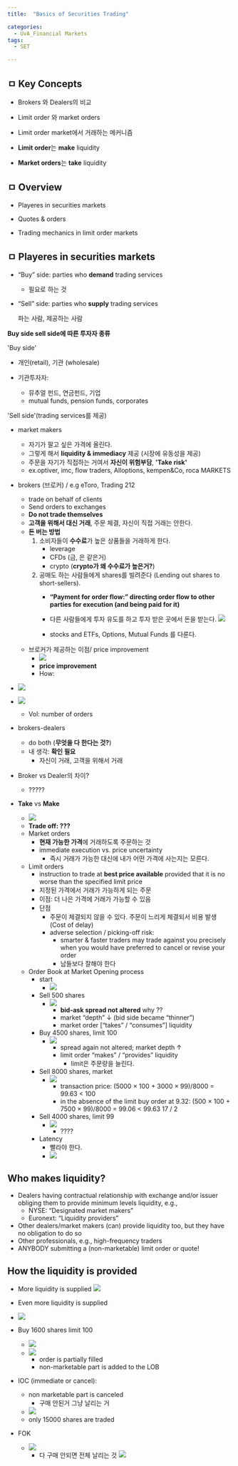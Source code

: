 ```yaml
---
title:  "Basics of Securities Trading"

categories:
  - UvA_Financial Markets
tags:
  - SET

---
```


## **ㅁ Key Concepts**

- Brokers 와 Dealers의 비교

- Limit order 와 market orders

- Limit order market에서 거래하는 메커니즘

- **Limit order**는 **make** liquidity

- **Market orders**는 **take** liquidity 

## **ㅁ Overview**

- Playeres in securities markets

- Quotes & orders

- Trading mechanics in limit order markets

## **ㅁ Playeres in securities markets**

- “Buy” side: parties who **demand** trading services
   
   - 필요로 하는 것


- “Sell” side: parties who **supply** trading services
   
   파는 사람, 제공하는 사람


**Buy side sell side에 따른 투자자 종류**

'Buy side'
   
   - 개인(retail), 기관 (wholesale)

   - 기관투자자:  
      - 뮤추얼 펀드, 연금펀드, 기업
      - mutual funds, pension funds, corporates

'Sell side'(trading services를 제공)
  - market makers  
    - 자기가 팔고 싶은 가격에 올린다.
    - 그렇게 해서 **liquidity & immediacy** 제공 (시장에 유동성을 제공) 
    - 주문을 자기가 직접하는 거여서 **자신이 위험부담**, **'Take risk'**
    - ex.optiver, imc, flow traders, Alloptions, kempen&Co, roca MARKETS
  - brokers (브로커)  / e.g eToro, Trading 212
    - trade on behalf of clients
    - Send orders to exchanges
    - **Do not trade themselves**
    - **고객을 위해서 대신 거래**, 주문 체결, 자신이 직접 거래는 안한다.
    - **돈 버는 방법**
      1. 소비자들이 **수수료**가 높은 상품들을 거래하게 한다.
           - leverage
           - CFDs (금, 은 같은거)
           - crypto (**crypto가 왜 수수료가 높은거?**)
      2. 공매도 하는 사람들에게 shares를 빌려준다
        (Lending out shares to short-sellers).
         - **“Payment for order flow:” directing order flow to
other parties for execution (and being paid for it)**
 

          - 다른 사람들에게 투자 유도를 하고 투자 받은 곳에서 돈을 받는다.
![](2021-09-04-21-25-46.png)

           - stocks and ETFs, Options, Mutual Funds 를 다룬다.
    - 브로커가 제공하는 이점/ price improvement
      - ![](2021-09-04-21-46-47.png)
      - **price improvement**
      - How:
- ![](2021-09-07-16-23-32.png)
- ![](2021-09-07-16-25-58.png)
  - Vol: number of orders
        
- brokers-dealers  
    - do both (**무엇을 다 한다는 것?**)
    - 내 생각: **확인 필요**
      - 자신이 거래, 고객을 위해서 거래

- Broker vs Dealer의 차이?
  - ?????


- **Take** vs **Make**
  - ![](2021-09-07-16-35-20.png)
  - **Trade off: ???**
  - Market orders
    - **현재 가능한 가격**에 거래하도록 주문하는 것
    -  immediate execution vs. price uncertainty
       - 즉시 거래가 가능한 대신에 내가 어떤 가격에 사는지는 모른다.
  - Limit orders
    - instruction to trade at **best price available** provided
that it is no worse than the specified limit price
    - 지정된 가격에서 거래가 가능하게 되는 주문
    - 이점: 더 나은 가격에 거래가 가능할 수 있음
    - 단점
      - 주문이 체결되지 않을 수 있다. 주문이 느리게 체결되서 비용 발생 (Cost of delay)
      - adverse selection / picking-off risk: 
        - smarter & faster traders may trade against you precisely when you would have preferred to cancel or revise your order
        - 남들보다 잘해야 한다
  - Order Book at Market Opening process
    - start
      - ![](2021-09-07-16-45-25.png)
    - Sell 500 shares
      - ![](2021-09-07-16-46-15.png)
        - **bid-ask spread not altered** why ??
        - market “depth” ↓ (bid side became “thinner”)
        - market order [“takes” / “consumes”] liquidity
    - Buy 4500 shares, limit 100
      - ![](2021-09-07-16-48-23.png)
        - spread again not altered; market depth ↑
        - limit order “makes” / “provides” liquidity
          - limit은 주문량을 늘린다.
    - Sell 8000 shares, market
      - ![](2021-09-07-16-50-14.png)
        - transaction price: (5000 × 100 + 3000 × 99)/8000 = 99.63 < 100
        - in the absence of the limit buy order at 9.32:
(500 × 100 + 7500 × 99)/8000 = 99.06 < 99.63
17 / 2
    - Sell 4000 shares, limit 99
      - ![](2021-09-07-16-53-45.png)
        - ????
    - Latency
      - 빨라야 한다.
      -  ![](2021-09-07-16-56-51.png)



## Who makes liquidity?

- Dealers having contractual relationship with
exchange and/or issuer obliging them to provide
minimum levels liquidity, e.g.,
  - NYSE: “Designated market makers”
  - Euronext: “Liquidity providers”
- Other dealers/market makers (can) provide
liquidity too, but they have no obligation to do so
- Other professionals, e.g., high-frequency traders
- ANYBODY submitting a (non-marketable) limit
order or quote!

## How the liquidity is provided

- More liquidity is supplied
  ![](2021-09-07-17-05-45.png)
- Even more liquidity is supplied
 - ![](2021-09-07-17-06-36.png) 

- Buy 1600 shares limit 100
  - ![](2021-09-07-17-07-21.png)
  - ![](2021-09-07-17-07-37.png)
    - order is partially filled
    - non-marketable part is added to the LOB
- IOC (immediate or cancel):
  - non marketable part is canceled
    - 구매 안된거 그냥 날리는 거
  - ![](2021-09-07-17-09-00.png)
  - only 15000 shares are traded

- FOK
  - ![](2021-09-07-17-10-13.png)
    - 다 구매 안되면 전체 날리는 것
  ![](2021-09-07-17-10-52.png)




















